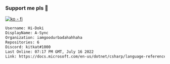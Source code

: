 ### Support me pls 🙏

[![ko - fi](https://ko-fi.com/img/githubbutton_sm.svg)](https://ko-fi.com/O5O4D6DP7)

  ```txt
  Username: Hi-Doki
  DisplayName: A-Sync
  Organization: iamgoodurbadahahhaha
  Repositories: 6
  Discord: kitkat#1000
  Last Online: 07:17 PM GMT, July 16 2022
  Link: https://docs.microsoft.com/en-us/dotnet/csharp/language-reference/keywords/async
  ```       